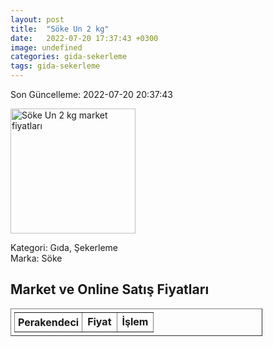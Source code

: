 ```yaml
---
layout: post
title:  "Söke Un 2 kg"
date:   2022-07-20 17:37:43 +0300
image: undefined
categories: gida-sekerleme
tags: gida-sekerleme
---
```


Son Güncelleme: 2022-07-20 20:37:43

<img src="undefined" width="200" alt="Söke Un 2 kg market fiyatları" />

Kategori: Gıda, Şekerleme
<br />
Marka: Söke

<h2>Market ve Online Satış Fiyatları</h2>

<table border="1" style="padding: 5px;width:80%;">
  <tr>
    <td style="padding: 5px;"><strong>Perakendeci</strong></td>
    <td><strong>Fiyat</strong></td>
    <td><strong>İşlem</strong></td>
  </tr>
  
</table>
